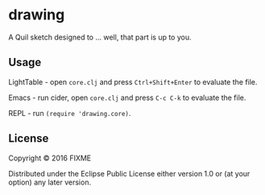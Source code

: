 # drawing

A Quil sketch designed to ... well, that part is up to you.

## Usage

LightTable - open `core.clj` and press `Ctrl+Shift+Enter` to evaluate the file.

Emacs - run cider, open `core.clj` and press `C-c C-k` to evaluate the file.

REPL - run `(require 'drawing.core)`.

## License

Copyright © 2016 FIXME

Distributed under the Eclipse Public License either version 1.0 or (at
your option) any later version.
